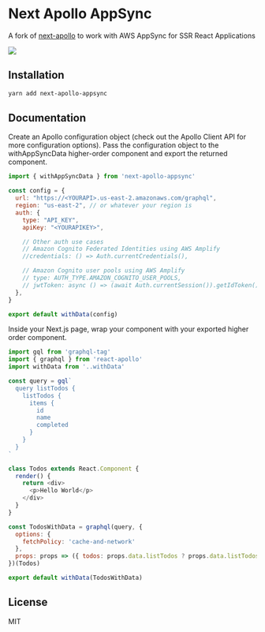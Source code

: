 # Next Apollo AppSync
A fork of [next-apollo](https://github.com/adamsoffer/next-apollo) to work with AWS AppSync for SSR React Applications

![](https://s3.amazonaws.com/aws-mobile-hub-images/nextjs.jpg)

## Installation

```bash
yarn add next-apollo-appsync
```

## Documentation
Create an Apollo configuration object (check out the Apollo Client API for more configuration options). Pass the configuration object to the withAppSyncData higher-order component and export the returned component.

```js
import { withAppSyncData } from 'next-apollo-appsync'

const config = {
  url: "https://<YOURAPI>.us-east-2.amazonaws.com/graphql",
  region: "us-east-2", // or whatever your region is
  auth: {
    type: "API_KEY", 
    apiKey: "<YOURAPIKEY>",

    // Other auth use cases
    // Amazon Cognito Federated Identities using AWS Amplify
    //credentials: () => Auth.currentCredentials(),

    // Amazon Cognito user pools using AWS Amplify
    // type: AUTH_TYPE.AMAZON_COGNITO_USER_POOLS,
    // jwtToken: async () => (await Auth.currentSession()).getIdToken().getJwtToken(),
  },
}

export default withData(config)
```

Inside your Next.js page, wrap your component with your exported higher order component.

```js
import gql from 'graphql-tag'
import { graphql } from 'react-apollo'
import withData from '..withData'

const query = gql`
  query listTodos {
    listTodos {
      items {
        id
        name
        completed
      }
    }
  }
`

class Todos extends React.Component {
  render() {
    return <div>
      <p>Hello World</p>
    </div>
  }
}

const TodosWithData = graphql(query, {
  options: {
    fetchPolicy: 'cache-and-network'
  },
  props: props => ({ todos: props.data.listTodos ? props.data.listTodos.items : [] })
})(Todos)

export default withData(TodosWithData)
```

## License

MIT